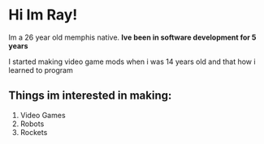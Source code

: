 # Hi Im Ray!

Im a 26 year old memphis native. **Ive been in software development for 5 years**

I started making video game mods when i was 14 years old and that how i learned to program


## Things im interested in making:

<ol>
    <li>Video Games</li>
    <li>Robots</li>
    <li>Rockets</li>
<ol>
